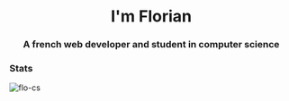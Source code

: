 <h1 align="center">I'm Florian</h1>
<h3 align="center">A french web developer and student in computer science</h3>

<h3 align="left">Stats</h3>
<img align="center" src="https://github-readme-stats.vercel.app/api/top-langs?username=flo-cs&show_icons=true&theme=github_dark&locale=en&layout=compact&hide_border=true" alt="flo-cs"/>
